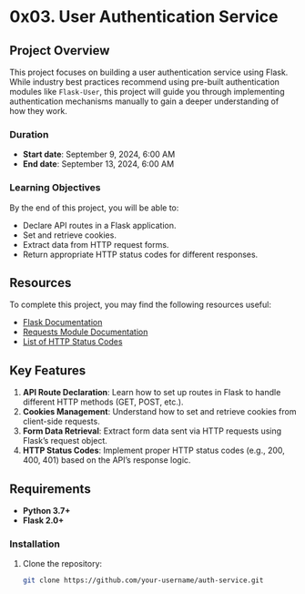 # 0x03. User Authentication Service

## Project Overview
This project focuses on building a user authentication service using Flask. While industry best practices recommend using pre-built authentication modules like `Flask-User`, this project will guide you through implementing authentication mechanisms manually to gain a deeper understanding of how they work.

### Duration
- **Start date**: September 9, 2024, 6:00 AM
- **End date**: September 13, 2024, 6:00 AM

### Learning Objectives
By the end of this project, you will be able to:
- Declare API routes in a Flask application.
- Set and retrieve cookies.
- Extract data from HTTP request forms.
- Return appropriate HTTP status codes for different responses.

## Resources
To complete this project, you may find the following resources useful:
- [Flask Documentation](https://flask.palletsprojects.com/)
- [Requests Module Documentation](https://docs.python-requests.org/)
- [List of HTTP Status Codes](https://developer.mozilla.org/en-US/docs/Web/HTTP/Status)

## Key Features
1. **API Route Declaration**: Learn how to set up routes in Flask to handle different HTTP methods (GET, POST, etc.).
2. **Cookies Management**: Understand how to set and retrieve cookies from client-side requests.
3. **Form Data Retrieval**: Extract form data sent via HTTP requests using Flask’s request object.
4. **HTTP Status Codes**: Implement proper HTTP status codes (e.g., 200, 400, 401) based on the API’s response logic.

## Requirements
- **Python 3.7+**
- **Flask 2.0+**

### Installation
1. Clone the repository:
   ```bash
   git clone https://github.com/your-username/auth-service.git
